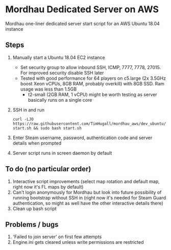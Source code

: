 # Mordhau Dedicated Server on AWS
Mordhau one-liner dedicated server start script for an AWS Ubuntu 18.04 instance

## Steps

1. Manually start a Ubuntu 18.04 EC2 instance
    * Set security group to allow inbound SSH, ICMP, 7777, 7778, 27015. For improved security disable SSH later
    * Tested with good performance for 64 players on c5.large (2x 3.5GHz boost Xeon vCPUs, 8GB RAM, probably overkill) with 8GB SSD. Ram usage was less than 1.5GB
      * t2-small (2GB RAM, 1 vCPU) might be worth testing as server basically runs on a single core

2. SSH in and run

      `curl -LJO https://raw.githubusercontent.com/TimHugall/mordhau_aws/dev_ubuntu/start.sh && sudo bash start.sh`

3. Enter Steam username, password, authentication code and server details when prompted

4. Server script runs in screen daemon by default

## To do (no particular order)

1. Interactive script improvements (select map rotation and default map, right now it's FL maps by default)
2. Can't login anonymously for Mordhau but look into future possibility of running bootstrap without SSH in (right now it's needed for Steam Guard    authentication, so might as well have the other interactive details there)
3. Clean up bash script

## Problems / bugs

1. 'Failed to join server' on first few attempts
3. Engine.ini gets cleared unless write permissions are restricted
